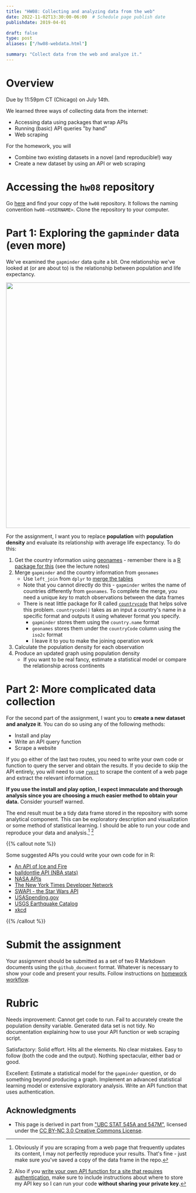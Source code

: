 ```yaml
---
title: "HW08: Collecting and analyzing data from the web"
date: 2022-11-02T13:30:00-06:00  # Schedule page publish date
publishdate: 2019-04-01

draft: false
type: post
aliases: ["/hw08-webdata.html"]

summary: "Collect data from the web and analyze it."
---
```




# Overview

Due by 11:59pm CT (Chicago) on July 14th.

We learned three ways of collecting data from the internet:

* Accessing data using packages that wrap APIs
* Running (basic) API queries "by hand"
* Web scraping

For the homework, you will

* Combine two existing datasets in a novel (and reproducible!) way
* Create a new dataset by using an API or web scraping

# Accessing the `hw08` repository

Go [here](https://github.coecis.cornell.edu/cis-fa22) and find your copy of the `hw08` repository. It follows the naming convention `hw08-<USERNAME>`. Clone the repository to your computer.

# Part 1: Exploring the `gapminder` data (even more)

We've examined the `gapminder` data quite a bit. One relationship we've looked at (or are about to) is the relationship between population and life expectancy.

<img src="{{< blogdown/postref >}}index_files/figure-html/unnamed-chunk-1-1.png" width="672" />

For the assignment, I want you to replace **population** with **population density** and evaluate its relationship with average life expectancy. To do this:

1. Get the country information using [geonames](http://www.geonames.org/) - remember there is a [R package for this](https://cran.r-project.org/web/packages/geonames/index.html) (see the lecture notes)
1. Merge `gapminder` and the country information from `geonames`
    * Use `left_join` from `dplyr` to [merge the tables](http://r4ds.had.co.nz/relational-data.html)
    * Note that you cannot directly do this - `gapminder` writes the name of countries differently from `geonames`. To complete the merge, you need a unique *key* to match observations between the data frames
    * There is neat little package for R called [`countrycode`](https://github.com/vincentarelbundock/countrycode) that helps solve this problem. `countrycode()` takes as an input a country's name in a specific format and outputs it using whatever format you specify.
        * `gapminder` stores them using the `country.name` format
        * `geonames` stores them under the `countryCode` column using the `iso2c` format
        * I leave it to you to make the joining operation work
1. Calculate the population density for each observation
1. Produce an updated graph using population density
    * If you want to be real fancy, estimate a statistical model or compare the relationship across continents

# Part 2: More complicated data collection

For the second part of the assignment, I want you to **create a new dataset and analyze it**. You can do so using any of the following methods:

* Install and play
* Write an API query function
* Scrape a website

If you go either of the last two routes, you need to write your own code or function to query the server and obtain the results. If you decide to skip the API entirely, you will need to use [`rvest`](https://github.com/hadley/rvest) to scrape the content of a web page and extract the relevant information.

**If you use the install and play option, I expect immaculate and thorough analysis since you are choosing a much easier method to obtain your data.** Consider yourself warned.

The end result must be a tidy data frame stored in the repository with some analytical component. This can be exploratory description and visualization or some method of statistical learning. I should be able to run your code and reproduce your data and analysis.[^repro] [^key]

{{% callout note %}}

Some suggested APIs you could write your own code for in R:

* [An API of Ice and Fire](https://anapioficeandfire.com/)
* [balldontlie API (NBA stats)](http://www.balldontlie.io/#introduction)
* [NASA APIs](https://api.nasa.gov/index.html)
* [The New York Times Developer Network](https://developer.nytimes.com/)
* [SWAPI - the Star Wars API](https://swapi.dev/)
* [USASpending.gov](https://api.usaspending.gov/)
* [USGS Earthquake Catalog](https://earthquake.usgs.gov/fdsnws/event/1/)
* [xkcd](https://xkcd.com/json.html)

{{% /callout %}}

# Submit the assignment

Your assignment should be submitted as a set of two R Markdown documents using the `github_document` format. Whatever is necessary to show your code and present your results. Follow instructions on [homework workflow](/faq/homework-guidelines/#homework-workflow).

# Rubric

Needs improvement: Cannot get code to run. Fail to accurately create the population density variable. Generated data set is not tidy. No documentation explaining how to use your API function or web scraping script.

Satisfactory: Solid effort. Hits all the elements. No clear mistakes. Easy to follow (both the code and the output). Nothing spectacular, either bad or good.

Excellent: Estimate a statistical model for the `gapminder` question, or do something beyond producing a graph. Implement an advanced statistical learning model or extensive exploratory analysis. Write an API function that uses authentication.

## Acknowledgments


* This page is derived in part from ["UBC STAT 545A and 547M"](http://stat545.com), licensed under the [CC BY-NC 3.0 Creative Commons License](https://creativecommons.org/licenses/by-nc/3.0/).

[^repro]: Obviously if you are scraping from a web page that frequently updates its content, I may not perfectly reproduce your results. That's fine - just make sure you've saved a copy of the data frame in the repo.
[^key]: Also if you [write your own API function for a site that requires authentication](https://cran.r-project.org/web/packages/httr/vignettes/api-packages.html#authentication), make sure to include instructions about where to store my API key so I can run your code **without sharing your private key**.
